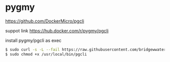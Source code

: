 
# pygmy

https://github.com/DockerMicro/pgcli

suppot link
https://hub.docker.com/r/pygmy/pgcli


install pygmy/pgcli as exec

```bash
$ sudo curl -s -L --fail https://raw.githubusercontent.com/bridgewwater/docker-exec-tools/master/pgcli/pygmy/run.sh -o /usr/local/bin/pgcli
$ sudo chmod +x /usr/local/bin/pgcli
```